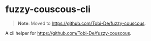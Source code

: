 # fuzzy-couscous-cli

> **Note**: Moved to https://github.com/Tobi-De/fuzzy-couscous.

A cli helper for https://github.com/Tobi-De/fuzzy-couscous.
